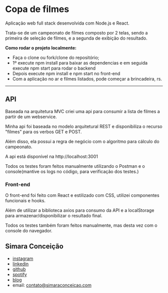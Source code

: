 # Copa de filmes

Aplicação web full stack desenvolvida com Node.js e React.

Trata-se de um campeonato de filmes composto por 2 telas, sendo a primeira de seleção de filmes, e a segunda de exibição do resultado. 


**Como rodar o projeto localmente:**
* Faça o clone ou fork/clone do repositório;
* 1º execute npm install para baixar as dependencias e em seguida execute npm start para rodar o backend
* Depois execute npm install e npm start no front-end
* Com a aplicação no ar e filmes listados, pode começar a brincadeira, rs.

---

## API

Baseada na arquitetura MVC criei uma api para consumir a lista de filmes a partir de um webservice.

Minha api foi baseada no modelo arquitetural REST e disponibiliza o recurso "filmes" para os verbos GET e POST.

Além disso, ela possui a regra de negócio com o algoritmo para cálculo do campeonato.

A api está disponível na http://localhost:3001

Todos os testes foram feitos manualmente utilizando o Postman e o console(mantive os logs no código, para verificação dos testes.)



### Front-end

O front-end foi feito com React e estilizado com CSS, utilizei componentes funcionais e hooks. 

Além de utilizar a biblioteca axios para consumo da API e a localStorage para armazenar/disponibilizar o resultado final.

Todos os testes também foram feitos manualmente, mas desta vez com o console do navegador.


## Simara Conceição
- [instagram](https://www.instagram.com/simara_conceicao)
- [linkedin](https://www.linkedin.com/in/simaraconceicao/)
- [github](https://github.com/simaraconceicao)
- [spotify](https://open.spotify.com/show/59vCz4TY6tPHXW26qJknh3)
- [blog](https://simaraconceicao.com/blog)
- email: contato@simaraconceicao.com
